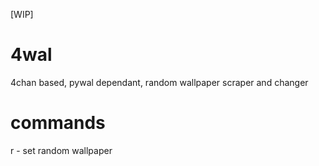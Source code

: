 [WIP]
# 4wal
4chan based, pywal dependant, random wallpaper scraper and changer

# commands
r <board>  -  set random wallpaper
